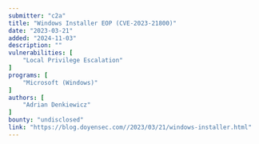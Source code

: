 ```yaml
---
submitter: "c2a"
title: "Windows Installer EOP (CVE-2023-21800)"
date: "2023-03-21"
added: "2024-11-03"
description: ""
vulnerabilities: [
    "Local Privilege Escalation"
]
programs: [
    "Microsoft (Windows)"
]
authors: [
    "Adrian Denkiewicz"
]
bounty: "undisclosed"
link: "https://blog.doyensec.com//2023/03/21/windows-installer.html"
---
```





